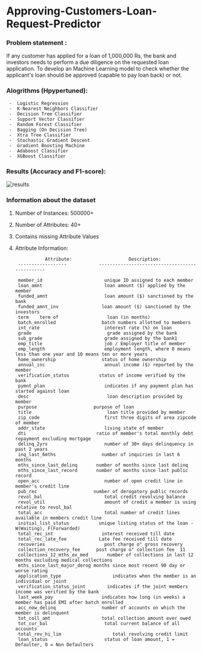 # Approving-Customers-Loan-Request-Predictor


### Problem statement :
If any customer has applied for a loan of 1,000,000 Rs, the bank and investors needs to perform a due diligence on the requested loan application. To develop an Machine Learning model to check whether the applicant's loan should be approved (capable to pay loan back) or not.



### Alogrithms (Hpypertuned):
     -  Logistic Regression
     -  K-Nearest Neighbors Classifier
     -  Decision Tree Classifier
     -  Support Vector Classifier
     -  Random Forest Classifier
     -  Bagging (On Decision Tree)
     -  Xtra Tree Classifier
     -  Stochastic Gradient Descent
     -  Gradient Boosting Machine
     -  Adaboost Classifier
     -  XGBoost Classifier
     
     
     
     
 ### Results (Accuracy and F1-score):
 
 ![results](https://user-images.githubusercontent.com/47252506/68310027-5908bb80-00d5-11ea-8a96-17073cc527f6.png)





### Information about the dataset ####

1. Number of Instances: 500000+ 

2. Number of Attributes: 40+

3. Contains missing Attribute Values

4. Attribute Information:

                  Attribute:                     Description:
        ------------------            -----------------------------------------------
        
        member_id	                    unique ID assigned to each member
        loan_amnt	                    loan amount ($) applied by the member
        funded_amnt	                    loan amount ($) sanctioned by the bank
        funded_amnt_inv	               loan amount ($) sanctioned by the investors
        term	term of                  loan (in months)
        batch_enrolled	               batch numbers allotted to members
        int_rate	                    interest rate (%) on loan
        grade	                         grade assigned by the bank
        sub_grade	                    grade assigned by the bank1
        emp_title	                    job / Employer title of member
        emp_length	                    employment length, where 0 means less than one year and 10 means ten or more years
        home_ownership	               status of home ownership
        annual_inc	                    annual income ($) reported by the member
        verification_status	          status of income verified by the bank
        pymnt_plan	                    indicates if any payment plan has started against loan
        desc	                         loan description provided by member
        purpose	                    purpose of loan
        title	                         loan title provided by member
        zip_code	                    first three digits of area zipcode of member
        addr_state	                    living state of member
        dti	                         ratio of member's total monthly debt repayment excluding mortgage
        delinq_2yrs	                    number of 30+ days delinquency in past 2 years
        inq_last_6mths	               number of inquiries in last 6 months
        mths_since_last_delinq	     number of months since last delinq
        mths_since_last_record	     number of months since last public record
        open_acc	                    number of open credit line in member's credit line
        pub_rec	                    number of derogatory public records
        revol_bal	                    total credit revolving balance
        revol_util	                    amount of credit a member is using relative to revol_bal
        total_acc	                    total number of credit lines available in members credit line
        initial_list_status	          unique listing status of the loan - W(Waiting), F(Forwarded)
        total_rec_int	               interest received till date
        total_rec_late_fee	          Late fee received till date	
        recoveries	                    post charge o" gross recovery
        collection_recovery_fee	     post charge o" collection fee	11
        collections_12_mths_ex_med	     number of collections in last 12 months excluding medical collections
        mths_since_last_major_derog	months since most recent 90 day or worse rating
        application_type	               indicates when the member is an individual or joint
        verification_status_joint	     indicates if the joint members income was verified by the bank
        last_week_pay	               indicates how long (in weeks) a member has paid EMI after batch enrolled
        acc_now_delinq	               number of accounts on which the member is delinquent
        tot_coll_amt	               total collection amount ever owed
        tot_cur_bal	                    total current balance of all accounts
        total_rev_hi_lim	               total revolving credit limit
        loan_status	                    status of loan amount, 1 = Defaulter, 0 = Non Defaulters
